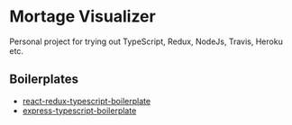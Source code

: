 # Mortage Visualizer

Personal project for trying out TypeScript, Redux, NodeJs, Travis, Heroku etc.

## Boilerplates

- [react-redux-typescript-boilerplate](https://github.com/rokoroku/react-redux-typescript-boilerplate)
- [express-typescript-boilerplate](https://github.com/w3tecch/express-typescript-boilerplate)